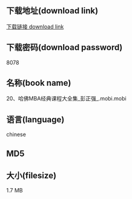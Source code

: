 ## 下载地址(download link)
[下载链接 download link](https://voluble-croquembouche-d321dc.netlify.app/?s=20%E3%80%81%E5%93%88%E4%BD%9BMBA%E7%BB%8F%E5%85%B8%E8%AF%BE%E7%A8%8B%E5%A4%A7%E5%85%A8%E9%9B%86_%E5%BD%AD%E6%AD%A3%E5%BC%BA_.mobi)

## 下载密码(download password)
8078

## 名称(book name)
20、哈佛MBA经典课程大全集_彭正强_.mobi.mobi

## 语言(language)
chinese

## MD5


## 大小(filesize)
1.7 MB
